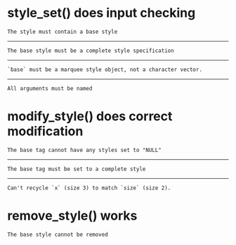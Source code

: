 # style_set() does input checking

    The style must contain a base style

---

    The base style must be a complete style specification

---

    `base` must be a marquee style object, not a character vector.

---

    All arguments must be named

# modify_style() does correct modification

    The base tag cannot have any styles set to "NULL"

---

    The base tag must be set to a complete style

---

    Can't recycle `x` (size 3) to match `size` (size 2).

# remove_style() works

    The base style cannot be removed

